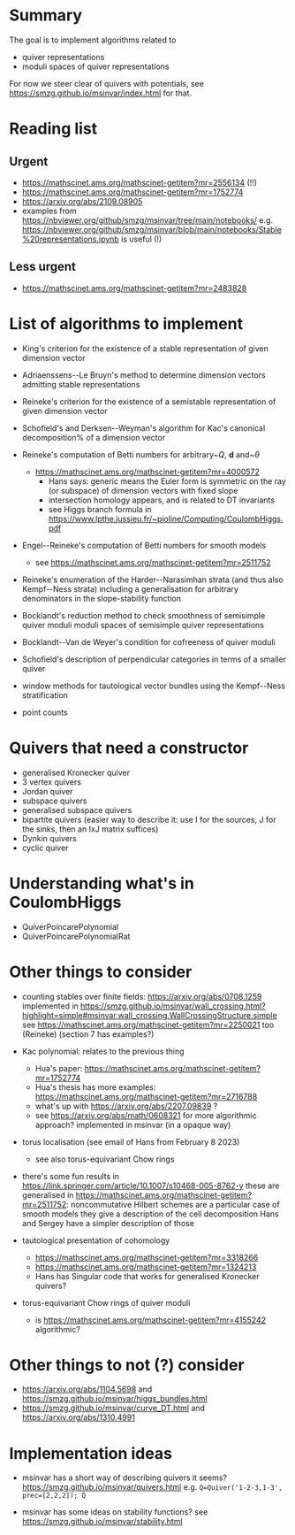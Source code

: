 # Summary

The goal is to implement algorithms related to
- quiver representations
- moduli spaces of quiver representations

For now we steer clear of quivers with potentials, see https://smzg.github.io/msinvar/index.html for that.

# Reading list

## Urgent

- https://mathscinet.ams.org/mathscinet-getitem?mr=2556134 (!!)
- https://mathscinet.ams.org/mathscinet-getitem?mr=1752774
- https://arxiv.org/abs/2109.08905
- examples from https://nbviewer.org/github/smzg/msinvar/tree/main/notebooks/
  e.g. https://nbviewer.org/github/smzg/msinvar/blob/main/notebooks/Stable%20representations.ipynb is useful (!)

## Less urgent

- https://mathscinet.ams.org/mathscinet-getitem?mr=2483828

# List of algorithms to implement

* King's criterion for the existence of a stable representation of given dimension vector

* Adriaenssens--Le Bruyn's method to determine dimension vectors admitting stable representations

* Reineke's criterion for the existence of a semistable representation of given dimension vector

* Schofield's and Derksen--Weyman's algorithm for Kac's canonical decomposition% of a dimension vector

* Reineke's computation of Betti numbers for arbitrary~$Q$, $\mathbf{d}$ and~$\theta$
  - https://mathscinet.ams.org/mathscinet-getitem?mr=4000572
      - Hans says: generic means the Euler form is symmetric on the ray (or subspace) of dimension vectors with fixed slope
      - intersection homology appears, and is related to DT invariants
      - see Higgs branch formula in https://www.lpthe.jussieu.fr/~pioline/Computing/CoulombHiggs.pdf

* Engel--Reineke's computation of Betti numbers for smooth models
  - see https://mathscinet.ams.org/mathscinet-getitem?mr=2511752


* Reineke's enumeration of the Harder--Narasimhan strata
  (and thus also Kempf--Ness strata)
  including a generalisation for arbitrary denominators in the slope-stability function

* Bocklandt's reduction method to check smoothness of semisimple quiver moduli
  moduli spaces of semisimple quiver representations

* Bocklandt--Van de Weyer's condition for cofreeness of quiver moduli

* Schofield's description of perpendicular categories in terms of a smaller quiver

* window methods for tautological vector bundles using the Kempf--Ness stratification

* point counts 


# Quivers that need a constructor

- generalised Kronecker quiver
- 3 vertex quivers
- Jordan quiver
- subspace quivers
- generalised subspace quivers
- bipartite quivers (easier way to describe it: use I for the sources, J for the sinks, then an IxJ matrix suffices)
- Dynkin quivers
- cyclic quiver


# Understanding what's in CoulombHiggs
- QuiverPoincarePolynomial
- QuiverPoincarePolynomialRat


# Other things to consider

* counting stables over finite fields: https://arxiv.org/abs/0708.1259
  implemented in https://smzg.github.io/msinvar/wall_crossing.html?highlight=simple#msinvar.wall_crossing.WallCrossingStructure.simple
  see https://mathscinet.ams.org/mathscinet-getitem?mr=2250021 too (Reineke) (section 7 has examples?)

* Kac polynomial: relates to the previous thing
  - Hua's paper: https://mathscinet.ams.org/mathscinet-getitem?mr=1752774
  - Hua's thesis has more examples: https://mathscinet.ams.org/mathscinet-getitem?mr=2716788
  - what's up with https://arxiv.org/abs/2207.09839 ?
  - see https://arxiv.org/abs/math/0608321 for more algorithmic approach?
    implemented in msinvar (in a opaque way)

* torus localisation (see email of Hans from February 8 2023)
  - see also torus-equivariant Chow rings

* there's some fun results in https://link.springer.com/article/10.1007/s10468-005-8762-y
  these are generalised in https://mathscinet.ams.org/mathscinet-getitem?mr=2511752: noncommutative Hilbert schemes are a particular case of smooth models
  they give a description of the cell decomposition
  Hans and Sergey have a simpler description of those

* tautological presentation of cohomology
  - https://mathscinet.ams.org/mathscinet-getitem?mr=3318266
  - https://mathscinet.ams.org/mathscinet-getitem?mr=1324213
  - Hans has Singular code that works for generalised Kronecker quivers?

* torus-equivariant Chow rings of quiver moduli
  - is https://mathscinet.ams.org/mathscinet-getitem?mr=4155242 algorithmic?


# Other things to not (?) consider

* https://arxiv.org/abs/1104.5698 and https://smzg.github.io/msinvar/higgs_bundles.html
* https://smzg.github.io/msinvar/curve_DT.html and https://arxiv.org/abs/1310.4991


# Implementation ideas

- msinvar has a short way of describing quivers it seems? https://smzg.github.io/msinvar/quivers.html
  e.g. `Q=Quiver('1-2-3,1-3', prec=[2,2,2]); Q`

- msinvar has some ideas on stability functions? see https://smzg.github.io/msinvar/stability.html
